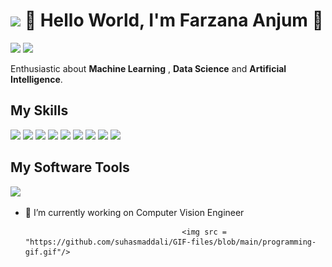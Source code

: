  <h1><img src="https://github.com/suhasmaddali/GIF-files/blob/main/machine%20learning%20gif%20file.gif" width="75" /> 👋 Hello World, I'm Farzana Anjum 👋</h1>

   [![](https://img.shields.io/badge/LinkedIn-0077B5?style=for-the-badge&logo=linkedin&logoColor=white)](https://www.linkedin.com/in/farzana-anjum-330613140/) [![](https://img.shields.io/badge/Kaggle-20BEFF?style=for-the-badge&logo=Kaggle&logoColor=white)](https://www.kaggle.com/farzana1)


Enthusiastic about __Machine Learning__ , __Data Science__ and __Artificial Intelligence__.


<h2> My Skills </h2>

[![](https://img.shields.io/badge/Python-FFD43B?style=for-the-badge&logo=python&logoColor=darkgreen)](https://www.python.org)  [![](https://img.shields.io/badge/TensorFlow-FF6F00?style=for-the-badge&logo=TensorFlow&logoColor=white)](https://www.tensorflow.org) [![](https://img.shields.io/badge/Keras-D00000?style=for-the-badge&logo=Keras&logoColor=white)](https://keras.io) [![](https://img.shields.io/badge/PyTorch-EE4C2C?style=for-the-badge&logo=PyTorch&logoColor=white)](https://pytorch.org)  [![](https://img.shields.io/badge/Numpy-777BB4?style=for-the-badge&logo=numpy&logoColor=white)](https://numpy.org) [![](https://img.shields.io/badge/Pandas-2C2D72?style=for-the-badge&logo=pandas&logoColor=white)](https://pandas.pydata.org)  [![](https://img.shields.io/badge/Plotly-239120?style=for-the-badge&logo=plotly&logoColor=white)](https://plotly.com) [![](https://img.shields.io/badge/scikit_learn-F7931E?style=for-the-badge&logo=scikit-learn&logoColor=white)](https://scikit-learn.org/stable/) [![](https://img.shields.io/badge/SciPy-654FF0?style=for-the-badge&logo=SciPy&logoColor=white)](https://www.scipy.org)



<h2> My Software Tools </h2>

[![](https://img.shields.io/badge/conda-342B029.svg?&style=for-the-badge&logo=anaconda&logoColor=white)](https://www.anaconda.com) 



- 🔭 I’m currently working on Computer Vision Engineer
   
   
                                         <img src = "https://github.com/suhasmaddali/GIF-files/blob/main/programming-gif.gif"/>       
